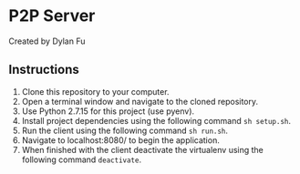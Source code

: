 # P2P Server
Created by Dylan Fu

## Instructions
1. Clone this repository to your computer.
2. Open a terminal window and navigate to the cloned repository.
3. Use Python 2.7.15 for this project  (use pyenv).
4. Install project dependencies using the following command `sh setup.sh`.
5. Run the client using the following command `sh run.sh`.
6. Navigate to localhost:8080/ to begin the application.
7. When finished with the client deactivate the virtualenv using the following command `deactivate`.




